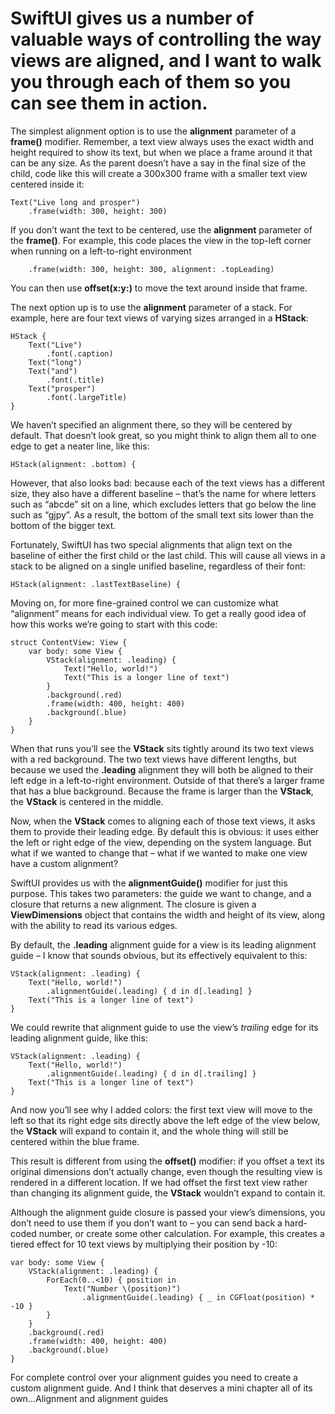 # SwiftUI gives us a number of valuable ways of controlling the way views are aligned, and I want to walk you through each of them so you can see them in action.

The simplest alignment option is to use the **alignment** parameter of a **frame()** modifier. Remember, a text view always uses the exact width and height required to show its text, but when we place a frame around it that can be any size. As the parent doesn’t have a say in the final size of the child, code like this will create a 300x300 frame with a smaller text view centered inside it:
```
Text("Live long and prosper")
    .frame(width: 300, height: 300)
```
If you don’t want the text to be centered, use the **alignment** parameter of the **frame()**. For example, this code places the view in the top-left corner when running on a left-to-right environment
```
    .frame(width: 300, height: 300, alignment: .topLeading)
```
You can then use **offset(x:y:)** to move the text around inside that frame.

The next option up is to use the **alignment** parameter of a stack. For example, here are four text views of varying sizes arranged in a **HStack**:
```
HStack {
    Text("Live")
        .font(.caption)
    Text("long")
    Text("and")
        .font(.title)
    Text("prosper")
        .font(.largeTitle)
}
```
We haven’t specified an alignment there, so they will be centered by default. That doesn’t look great, so you might think to align them all to one edge to get a neater line, like this:
```
HStack(alignment: .bottom) {
```
However, that also looks bad: because each of the text views has a different size, they also have a different baseline – that’s the name for where letters such as “abcde” sit on a line, which excludes letters that go below the line such as “gjpy”. As a result, the bottom of the small text sits lower than the bottom of the bigger text.

Fortunately, SwiftUI has two special alignments that align text on the baseline of either the first child or the last child. This will cause all views in a stack to be aligned on a single unified baseline, regardless of their font:
```
HStack(alignment: .lastTextBaseline) {
```
Moving on, for more fine-grained control we can customize what “alignment” means for each individual view. To get a really good idea of how this works we’re going to start with this code:
```
struct ContentView: View {
    var body: some View {
        VStack(alignment: .leading) {
            Text("Hello, world!")
            Text("This is a longer line of text")
        }
        .background(.red)
        .frame(width: 400, height: 400)
        .background(.blue)
    }
}
```
When that runs you’ll see the **VStack** sits tightly around its two text views with a red background. The two text views have different lengths, but because we used the **.leading** alignment they will both be aligned to their left edge in a left-to-right environment. Outside of that there’s a larger frame that has a blue background. Because the frame is larger than the **VStack**, the **VStack** is centered in the middle.

Now, when the **VStack** comes to aligning each of those text views, it asks them to provide their leading edge. By default this is obvious: it uses either the left or right edge of the view, depending on the system language. But what if we wanted to change that – what if we wanted to make one view have a custom alignment?

SwiftUI provides us with the **alignmentGuide()** modifier for just this purpose. This takes two parameters: the guide we want to change, and a closure that returns a new alignment. The closure is given a **ViewDimensions** object that contains the width and height of its view, along with the ability to read its various edges.

By default, the **.leading** alignment guide for a view is its leading alignment guide – I know that sounds obvious, but its effectively equivalent to this:
```
VStack(alignment: .leading) {
    Text("Hello, world!")
        .alignmentGuide(.leading) { d in d[.leading] }
    Text("This is a longer line of text")
}
```
We could rewrite that alignment guide to use the view’s *trailing* edge for its leading alignment guide, like this:
```
VStack(alignment: .leading) {
    Text("Hello, world!")
        .alignmentGuide(.leading) { d in d[.trailing] }
    Text("This is a longer line of text")
}
```
And now you’ll see why I added colors: the first text view will move to the left so that its right edge sits directly above the left edge of the view below, the **VStack** will expand to contain it, and the whole thing will still be centered within the blue frame.

This result is different from using the **offset()** modifier: if you offset a text its original dimensions don’t actually change, even though the resulting view is rendered in a different location. If we had offset the first text view rather than changing its alignment guide, the **VStack** wouldn’t expand to contain it.

Although the alignment guide closure is passed your view’s dimensions, you don’t need to use them if you don’t want to – you can send back a hard-coded number, or create some other calculation. For example, this creates a tiered effect for 10 text views by multiplying their position by -10:
```
var body: some View {
    VStack(alignment: .leading) {
        ForEach(0..<10) { position in
            Text("Number \(position)")
                .alignmentGuide(.leading) { _ in CGFloat(position) * -10 }
        }
    }
    .background(.red)
    .frame(width: 400, height: 400)
    .background(.blue)
}
```
For complete control over your alignment guides you need to create a custom alignment guide. And I think that deserves a mini chapter all of its own…Alignment and alignment guides